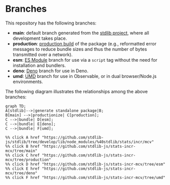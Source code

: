<!--

@license Apache-2.0

Copyright (c) 2022 The Stdlib Authors.

Licensed under the Apache License, Version 2.0 (the "License");
you may not use this file except in compliance with the License.
You may obtain a copy of the License at

    http://www.apache.org/licenses/LICENSE-2.0

Unless required by applicable law or agreed to in writing, software
distributed under the License is distributed on an "AS IS" BASIS,
WITHOUT WARRANTIES OR CONDITIONS OF ANY KIND, either express or implied.
See the License for the specific language governing permissions and
limitations under the License.

-->

# Branches

This repository has the following branches:

-   **main**: default branch generated from the [stdlib project][stdlib-url], where all development takes place.
-   **production**: [production build][production-url] of the package (e.g., reformatted error messages to reduce bundle sizes and thus the number of bytes transmitted over a network).
-   **esm**: [ES Module][esm-url] branch for use via a `script` tag without the need for installation and bundlers.
-   **deno**: [Deno][deno-url] branch for use in Deno.
-   **umd**: [UMD][umd-url] branch for use in Observable, or in dual browser/Node.js environments.

The following diagram illustrates the relationships among the above branches:

```mermaid
graph TD;
A[stdlib]-->|generate standalone package|B;
B[main] -->|productionize| C[production];
C -->|bundle| D[esm];
C -->|bundle| E[deno];
C -->|bundle| F[umd];

%% click A href "https://github.com/stdlib-js/stdlib/tree/develop/lib/node_modules/%40stdlib/stats/incr/mcv"
%% click B href "https://github.com/stdlib-js/stats-incr-mcv/tree/main"
%% click C href "https://github.com/stdlib-js/stats-incr-mcv/tree/production"
%% click D href "https://github.com/stdlib-js/stats-incr-mcv/tree/esm"
%% click E href "https://github.com/stdlib-js/stats-incr-mcv/tree/deno"
%% click F href "https://github.com/stdlib-js/stats-incr-mcv/tree/umd"
```

[stdlib-url]: https://github.com/stdlib-js/stdlib/tree/develop/lib/node_modules/%40stdlib/stats/incr/mcv
[production-url]: https://github.com/stdlib-js/stats-incr-mcv/tree/production
[deno-url]: https://github.com/stdlib-js/stats-incr-mcv/tree/deno
[umd-url]: https://github.com/stdlib-js/stats-incr-mcv/tree/umd
[esm-url]: https://github.com/stdlib-js/stats-incr-mcv/tree/esm